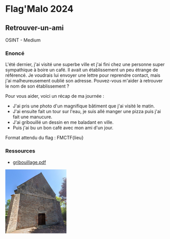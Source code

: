 # Flag'Malo 2024

## Retrouver-un-ami

OSINT - Medium

### Enoncé

L'été dernier, j'ai visité une superbe ville et j'ai fini chez une personne super sympathique à boire un café. Il avait un établissement un peu étrange de référencé. Je voudrais lui envoyer une lettre pour reprendre contact, mais j'ai malheureusement oublié son adresse. Pouvez-vous m'aider à retrouver le nom de son établissement ?

Pour vous aider, voici un récap de ma journée :
   - J'ai pris une photo d'un magnifique bâtiment que j'ai visité le matin.
   - J'ai ensuite fait un tour sur l'eau, je suis allé manger une pizza puis j'ai fait une manucure.
   - J'ai gribouillé un dessin en me baladant en ville.
   - Puis j'ai bu un bon café avec mon ami d'un jour.

Format attendu du flag : FMCTF{lieu}

### Ressources

- [gribouillage.pdf](gribouillage.pdf)

<img src="photo.png" alt="photo.png" width="auto" height="200">

